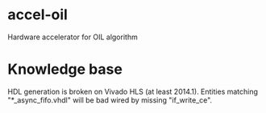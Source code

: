 accel-oil
=========

Hardware accelerator for OIL algorithm

Knowledge base
==============

HDL generation is broken on Vivado HLS (at least 2014.1). Entities matching "*_async_fifo.vhdl" will be bad wired by missing "if_write_ce".
